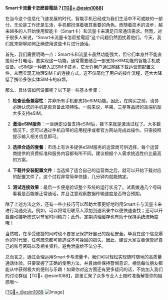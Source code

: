 **Smart卡流量卡怎麽接電話？[[TG💪+ @esim1088](https://t.me/s/esim1088)]**

在当今这个信息化飞速发展的时代，智能手机已经成为我们生活中不可或缺的一部分。无论是工作还是生活，手机都扮演着极其重要的角色。而随着技术的进步，越来越多的人开始使用智能卡（Smart卡）和流量卡来满足日常通讯需求。然而，对于很多人来说，“Smart卡流量卡怎麽接電話”这个问题仍然困扰着他们。今天，我们就来聊聊如何正确使用这些卡片进行通话。

首先，我们需要明确一点：Smart卡和流量卡虽然功能强大，但它们本身并不能直接用于打电话。要实现这一功能，通常需要结合一部支持eSIM功能的智能手机或设备。eSIM是一种嵌入式SIM卡技术，它允许用户通过网络下载运营商配置文件，从而实现无物理SIM卡的连接方式。这不仅简化了用户的操作流程，还大大降低了携带多张实体SIM卡的麻烦。

那么，具体该如何设置呢？以下是一些基本步骤：

1. **检查设备兼容性**：并非所有手机都支持eSIM功能。因此，在购买之前，请务必确认您的手机是否具备此项特性。一般来说，苹果、三星等品牌的高端机型大多支持eSIM。

2. **激活eSIM服务**：一旦确定设备支持eSIM后，接下来就是激活过程了。大多数情况下，您可以通过手机自带的应用程序或者官方网站完成此操作。只需按照提示输入相关信息即可。

3. **选择合适的套餐**：市场上有许多提供eSIM服务的运营商可供选择，每个运营商提供的资费标准和服务内容都有所不同。建议根据个人需求挑选性价比最高的方案。

4. **下载并安装配置文件**：当选择了适合自己的运营商之后，就可以开始下载对应的配置文件了。这个过程非常简单快捷，几分钟内就能搞定。

5. **测试连接效果**：最后一步便是验证整个系统的运行状况了。试着拨通几个号码看看是否能够正常通话，并且注意观察数据传输速度是否符合预期。

除了上述方法之外，还有一些小技巧可以帮助大家更好地利用Smart卡与流量卡来进行沟通交流。例如，可以将常用联系人添加到通讯录中以便快速查找；还可以开启自动接听模式以节省时间精力；此外，定期清理缓存也有助于保持系统流畅度哦！

当然啦，在享受便捷的同时也不要忘记保护好自己的隐私安全。毕竟在这个信息爆炸的时代里，任何疏忽都可能造成不可挽回的损失。因此，建议大家妥善保管好自己的账号密码以及相关资料，避免泄露给不法分子。

总而言之，通过合理运用Smart卡与流量卡，我们可以轻松实现随时随地的高质量通话体验。只要掌握了正确的使用方法，并且始终保持警惕意识，相信每位朋友都能从中获得极大的便利与乐趣！如果你对这方面还有更多疑问的话，不妨加入我们的讨论群组【TG💪+ @esim1088】，那里汇聚了众多专业人士随时准备解答你的疑惑哦～

[[TG💪+ @esim1088](https://t.me/s/esim1088) ![Image](https://i.postimg.cc/4NQfJmqS/Snipaste-2025-05-13-00-14-12.png)]